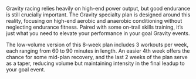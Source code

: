 Gravity racing relies heavily on high-end power output, but good endurance is still crucially important. The Gravity specialty plan is designed around this reality, focusing on high-end aerobic and anaerobic conditioning without neglecting endurance fitness. Paired with some on-trail skills training, it’s just what you need to elevate your performance in your goal Gravity events.

The low-volume version of this 8-week plan includes 3 workouts per week, each ranging from 60 to 90 minutes in length. An easier 4th week offers the chance for some mid-plan recovery, and the last 2 weeks of the plan serve as a taper, reducing volume but maintaining intensity in the final leadup to your goal event.